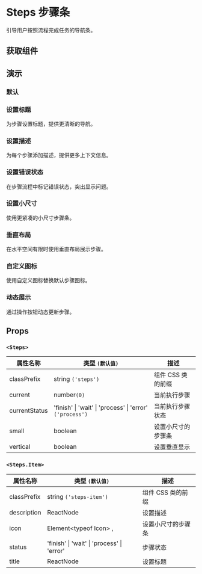 # Steps 步骤条

引导用户按照流程完成任务的导航条。

## 获取组件

<!--{include:<import-guide>}-->

## 演示

### 默认

<!--{include:`basic.md`}-->

### 设置标题

为步骤设置标题，提供更清晰的导航。

<!--{include:`title.md`}-->

### 设置描述

为每个步骤添加描述，提供更多上下文信息。

<!--{include:`description.md`}-->

### 设置错误状态

在步骤流程中标记错误状态，突出显示问题。

<!--{include:`status.md`}-->

### 设置小尺寸

使用更紧凑的小尺寸步骤条。

<!--{include:`size.md`}-->

### 垂直布局

在水平空间有限时使用垂直布局展示步骤。

<!--{include:`vertical.md`}-->

### 自定义图标

使用自定义图标替换默认步骤图标。

<!--{include:`icon.md`}-->

### 动态展示

通过操作按钮动态更新步骤。

<!--{include:`dynamic.md`}-->

## Props

### `<Steps>`

| 属性名称      | 类型 `(默认值)`                                          | 描述               |
| ------------- | -------------------------------------------------------- | ------------------ |
| classPrefix   | string `('steps')`                                       | 组件 CSS 类的前缀  |
| current       | number`(0)`                                              | 当前执行步骤       |
| currentStatus | 'finish' \| 'wait' \| 'process' \| 'error' `('process')` | 当前执行步骤状态   |
| small         | boolean                                                  | 设置小尺寸的步骤条 |
| vertical      | boolean                                                  | 设置垂直显示       |

### `<Steps.Item>`

| 属性名称    | 类型 `(默认值)`                            | 描述               |
| ----------- | ------------------------------------------ | ------------------ |
| classPrefix | string `('steps-item')`                    | 组件 CSS 类的前缀  |
| description | ReactNode                                  | 设置描述           |
| icon        | Element&lt;typeof Icon&gt; ,               | 设置小尺寸的步骤条 |
| status      | 'finish' \| 'wait' \| 'process' \| 'error' | 步骤状态           |
| title       | ReactNode                                  | 设置标题           |
